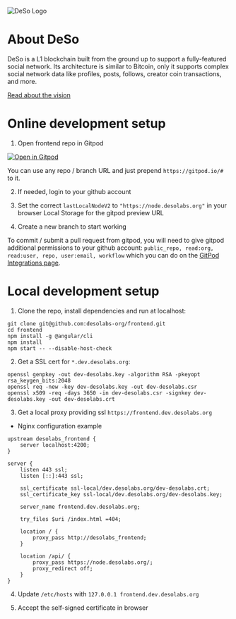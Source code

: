 ![DeSo Logo](src/assets/deso/camelcase_logo.svg)

# About DeSo

DeSo is a L1 blockchain built from the ground up to support a fully-featured
social network. Its architecture is similar to Bitcoin, only it supports complex
social network data like profiles, posts, follows, creator coin transactions, and
more.

[Read about the vision](https://docs.deso.org/#the-ultimate-vision)

# Online development setup

1. Open frontend repo in Gitpod

[![Open in Gitpod](https://gitpod.io/button/open-in-gitpod.svg)](https://gitpod.io/#https://github.com/desolabs-org/frontend)

You can use any repo / branch URL and just prepend `https://gitpod.io/#` to it.

2. If needed, login to your github account

3. Set the correct `lastLocalNodeV2` to `"https://node.desolabs.org"` in your browser Local Storage for the gitpod preview URL

4. Create a new branch to start working

To commit / submit a pull request from gitpod, you will need to give gitpod additional permissions to your github account: `public_repo, read:org, read:user, repo, user:email, workflow` which you can do on the [GitPod Integrations page](https://gitpod.io/integrations).

# Local development setup

1. Clone the repo, install dependencies and run at localhost:
```
git clone git@github.com:desolabs-org/frontend.git
cd frontend
npm install -g @angular/cli
npm install
npm start -- --disable-host-check
```

2. Get a SSL cert for `*.dev.desolabs.org`:
```
openssl genpkey -out dev-desolabs.key -algorithm RSA -pkeyopt rsa_keygen_bits:2048
openssl req -new -key dev-desolabs.key -out dev-desolabs.csr
openssl x509 -req -days 3650 -in dev-desolabs.csr -signkey dev-desolabs.key -out dev-desolabs.crt
```

3. Get a local proxy providing ssl `https://frontend.dev.desolabs.org`
* Nginx configuration example
```
upstream desolabs_frontend {
    server localhost:4200;
}

server {
    listen 443 ssl;
    listen [::]:443 ssl;

    ssl_certificate ssl-local/dev.desolabs.org/dev-desolabs.crt;
    ssl_certificate_key ssl-local/dev.desolabs.org/dev-desolabs.key;

    server_name frontend.dev.desolabs.org;

    try_files $uri /index.html =404;

    location / {
        proxy_pass http://desolabs_frontend;
    }

    location /api/ { 
        proxy_pass https://node.desolabs.org/;
        proxy_redirect off;
    }
}
```

4. Update `/etc/hosts` with `127.0.0.1 frontend.dev.desolabs.org`

5. Accept the self-signed certificate in browser